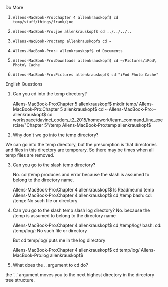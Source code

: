 Do More

1)  `Allens-MacBook-Pro:Chapter 4 allenkrauskopf$ cd temp/stuff/things/frank/joe`

2)  `Allens-MacBook-Pro:joe allenkrauskopf$ cd ../../../..`

3)  `Allens-MacBook-Pro:temp allenkrauskopf$ cd ~`

4)  `Allens-MacBook-Pro:~ allenkrauskopf$ cd Documents`

5)  `Allens-MacBook-Pro:Downloads allenkrauskopf$ cd ~/Pictures/iPod\ Photo\ Cache`

6)  `Allens-MacBook-Pro:Pictures allenkrauskopf$ cd "iPod Photo Cache"`

English Questions

1) Can you cd into the temp directory?

    Allens-MacBook-Pro:Chapter 5 allenkrauskopf$ mkdir temp/
    Allens-MacBook-Pro:Chapter 5 allenkrauskopf$ cd ~
    Allens-MacBook-Pro:~ allenkrauskopf$ cd workspace/davinci_coders_t2_2015/homework/learn_command_line_exercise/"Chapter 5"/temp
    Allens-MacBook-Pro:temp allenkrauskopf$
    

2)  Why don't we go into the temp directory?

   We can go into the temp directory, but the presumption is that directories and files
   in this directory are temporary. 
     So there may be times when all temp files are removed.

3) Can you go to the slash temp directory?
   
   No.  cd /temp produces and error because the slash is assumed to belong to the directory name.

    Allens-MacBook-Pro:Chapter 4 allenkrauskopf$ ls
    Readme.md	temp
    Allens-MacBook-Pro:Chapter 4 allenkrauskopf$ cd /temp
    bash: cd: /temp: No such file or directory

4) Can you go to the slash temp slash log directory?
   No. because the /temp is assumed to belong to the directory name
   
    Allens-MacBook-Pro:Chapter 4 allenkrauskopf$ cd /temp/log/
    bash: cd: /temp/log/: No such file or directory
    
   But cd temp/log/  puts me in the log directory
   
    Allens-MacBook-Pro:Chapter 4 allenkrauskopf$ cd temp/log/
    Allens-MacBook-Pro:log allenkrauskopf$


5) What does the .. argument to cd do?

  the '..' argument moves you to the next highest directory in the directory tree structure.
